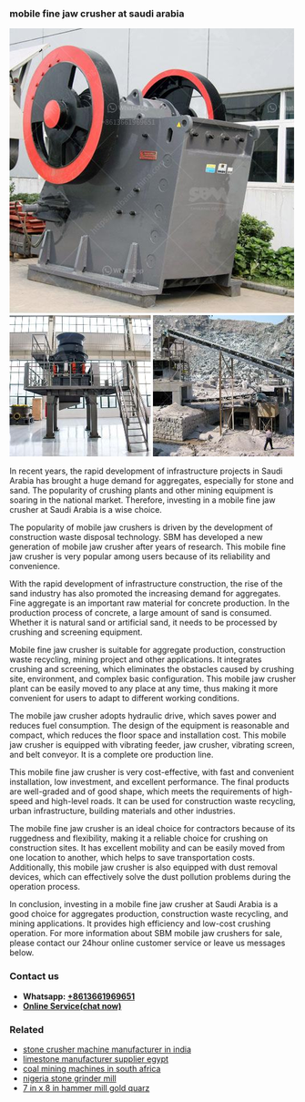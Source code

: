 <h3>mobile fine jaw crusher at saudi arabia</h3><img src='1708498120.jpg' alt=''><p>In recent years, the rapid development of infrastructure projects in Saudi Arabia has brought a huge demand for aggregates, especially for stone and sand. The popularity of crushing plants and other mining equipment is soaring in the national market. Therefore, investing in a mobile fine jaw crusher at Saudi Arabia is a wise choice.</p><p>The popularity of mobile jaw crushers is driven by the development of construction waste disposal technology. SBM has developed a new generation of mobile jaw crusher after years of research. This mobile fine jaw crusher is very popular among users because of its reliability and convenience.</p><p>With the rapid development of infrastructure construction, the rise of the sand industry has also promoted the increasing demand for aggregates. Fine aggregate is an important raw material for concrete production. In the production process of concrete, a large amount of sand is consumed. Whether it is natural sand or artificial sand, it needs to be processed by crushing and screening equipment.</p><p>Mobile fine jaw crusher is suitable for aggregate production, construction waste recycling, mining project and other applications. It integrates crushing and screening, which eliminates the obstacles caused by crushing site, environment, and complex basic configuration. This mobile jaw crusher plant can be easily moved to any place at any time, thus making it more convenient for users to adapt to different working conditions.</p><p>The mobile jaw crusher adopts hydraulic drive, which saves power and reduces fuel consumption. The design of the equipment is reasonable and compact, which reduces the floor space and installation cost. This mobile jaw crusher is equipped with vibrating feeder, jaw crusher, vibrating screen, and belt conveyor. It is a complete ore production line.</p><p>This mobile fine jaw crusher is very cost-effective, with fast and convenient installation, low investment, and excellent performance. The final products are well-graded and of good shape, which meets the requirements of high-speed and high-level roads. It can be used for construction waste recycling, urban infrastructure, building materials and other industries.</p><p>The mobile fine jaw crusher is an ideal choice for contractors because of its ruggedness and flexibility, making it a reliable choice for crushing on construction sites. It has excellent mobility and can be easily moved from one location to another, which helps to save transportation costs. Additionally, this mobile jaw crusher is also equipped with dust removal devices, which can effectively solve the dust pollution problems during the operation process.</p><p>In conclusion, investing in a mobile fine jaw crusher at Saudi Arabia is a good choice for aggregates production, construction waste recycling, and mining applications. It provides high efficiency and low-cost crushing operation. For more information about SBM mobile jaw crushers for sale, please contact our 24hour online customer service or leave us messages below.</p><h3>Contact us</h3><ul><li><strong>Whatsapp:&nbsp;<a href="https://wa.me/8613661969651">+8613661969651</a></strong></li><li><a href="https://swt.shibang-china.com/?git&amp;zhl&amp;mobile fine jaw crusher at saudi arabia"><strong>Online Service(chat now)</strong></a></li></ul><h3>Related</h3><ul><li><a href='stone crusher machine manufacturer in india.md'>stone crusher machine manufacturer in india</a></li><li><a href='limestone manufacturer supplier egypt.md'>limestone manufacturer supplier egypt</a></li><li><a href='coal mining machines in south africa.md'>coal mining machines in south africa</a></li><li><a href='nigeria stone grinder mill.md'>nigeria stone grinder mill</a></li><li><a href='7 in x 8 in hammer mill gold quarz.md'>7 in x 8 in hammer mill gold quarz</a></li></ul>